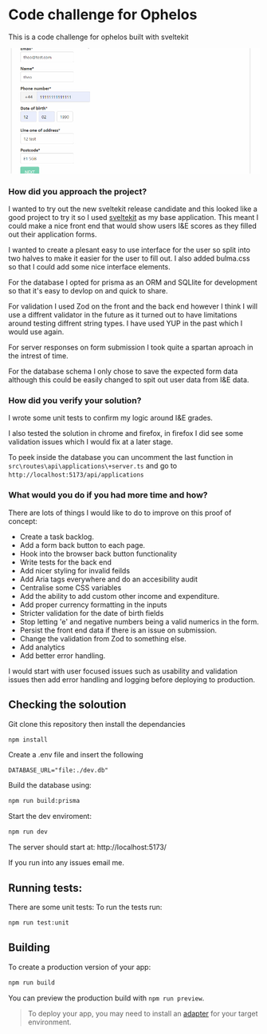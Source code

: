 # Code challenge for Ophelos

This is a code challenge for ophelos built with sveltekit

![gif of the demo](/static/demo_gif.gif "demo gif")

### How did you approach the project?
I wanted to try out the new sveltekit release candidate and this looked like a good project to try it so I used [sveltekit](https://kit.svelte.dev/) as my base application. This meant I could make a nice front end that would show users I&E scores as they filled out their application forms.

I wanted to create a plesant easy to use interface for the user so split into two halves to make it easier for the user to fill out. I also added bulma.css so that I could add some nice interface elements.

For the database I opted for prisma as an ORM and SQLlite for development so that it's easy to devlop on and quick to share.

For validation I used Zod on the front and the back end however I think I will use a diffrent validator in the future as it turned out to have limitations around testing diffrent string types. I have used YUP in the past which I would use again.

For server responses on form submission I took quite a spartan aproach in the intrest of time.

For the database schema I only chose to save the expected form data although this could be easily changed to spit out user data from I&E data.


### How did you verify your solution?
I wrote some unit tests to confirm my logic around I&E grades.

I also tested the solution in chrome and firefox, in firefox I did see some validation issues which I would fix at a later stage.

To peek inside the database you can uncomment the last function in `src\routes\api\applications\+server.ts` and go to `http://localhost:5173/api/applications`

### What would you do if you had more time and how?
There are lots of things I would like to do to improve on this proof of concept:
 - Create a task backlog.
 - Add a form back button to each page.
 - Hook into the browser back button functionality
 - Write tests for the back end
 - Add nicer styling for invalid feilds
 - Add Aria tags everywhere and do an accesibility audit
 - Centralise some CSS variables
 - Add the ability to add custom other income and expenditure.
 - Add proper currency formatting in the inputs
 - Stricter validation for the date of birth fields
 - Stop letting 'e' and negative numbers being a valid numerics in the form.
 - Persist the front end data if there is an issue on submission.
 - Change the validation from Zod to something else.
 - Add analytics
 - Add better error handling.

I would start with user focused issues such as usability and validation issues then add error handling and logging before deploying to production.

## Checking the soloution

Git clone this repository then install the dependancies

```bash
npm install
```
Create a .env file and insert the following
```
DATABASE_URL="file:./dev.db"
```

Build the database using:
```bash
npm run build:prisma
```

Start the dev enviroment:
```bash
npm run dev
```

The server should start at: http://localhost:5173/

If you run into any issues email me.

## Running tests:
There are some unit tests:
To run the tests run:
```bash
npm run test:unit
```

## Building

To create a production version of your app:

```bash
npm run build
```

You can preview the production build with `npm run preview`.

> To deploy your app, you may need to install an [adapter](https://kit.svelte.dev/docs/adapters) for your target environment.
